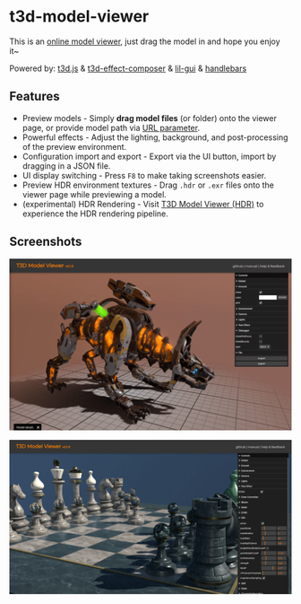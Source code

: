 # t3d-model-viewer

This is an [online model viewer](https://uinosoft.github.io/t3d-model-viewer/), just drag the model in and hope you enjoy it~

Powered by:
[t3d.js](https://github.com/uinosoft/t3d.js)
& [t3d-effect-composer](https://github.com/uinosoft/t3d-effect-composer)
& [lil-gui](https://github.com/georgealways/lil-gui)
& [handlebars](https://github.com/handlebars-lang/handlebars.js)

## Features

* Preview models - Simply **drag model files** (or folder) onto the viewer page, or provide model path via [URL parameter](https://uinosoft.github.io/t3d-model-viewer/?hdr=1&model=https://raw.GithubUserContent.com/KhronosGroup/glTF-Sample-Assets/main/./Models/ChronographWatch/glTF-Binary/ChronographWatch.glb).
* Powerful effects - Adjust the lighting, background, and post-processing of the preview environment.
* Configuration import and export - Export via the UI button, import by dragging in a JSON file.
* UI display switching - Press `F8` to make taking screenshots easier.
* Preview HDR environment textures - Drag `.hdr` or `.exr` files onto the viewer page while previewing a model.
* (experimental) HDR Rendering - Visit [T3D Model Viewer (HDR)](https://uinosoft.github.io/t3d-model-viewer/?hdr=1) to experience the HDR rendering pipeline.

## Screenshots

![screenshot1](./screenshots/screenshot1.png)

![screenshot2](./screenshots/screenshot2.png)
